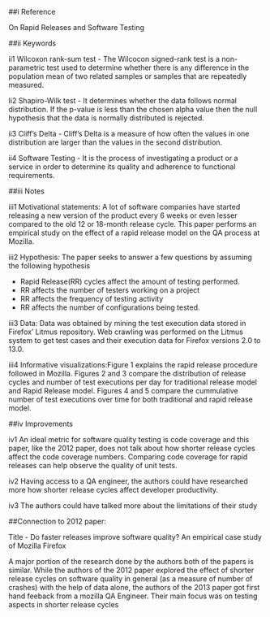 ##i Reference
	
On Rapid Releases and Software Testing

##ii Keywords

ii1 Wilcoxon rank-sum test - The Wilcocon signed-rank test is a non-parametric test used to determine whether there is any difference in the population mean of two related samples or samples that are repeatedly measured. 

Ii2 Shapiro-Wilk test -  It determines whether the data follows normal distribution. If the p-value is less than the chosen alpha value then the null hypothesis that the data is normally distributed is rejected.

ii3 Cliff’s Delta - Cliff’s Delta is a measure of how often the values in one distribution are larger than the values in the second distribution. 

ii4 Software Testing - It is the process of investigating a product or a service in order to determine its quality and adherence to functional requirements. 

##iii Notes

iii1 Motivational statements: A lot of software companies have started releasing a new version of the product every 6 weeks or even lesser compared to the old 12 or 18-month release cycle. This paper performs an empirical study on the effect of a rapid release model on the QA process at Mozilla. 

iii2 Hypothesis: The paper seeks to answer a few questions by assuming the following hypothesis
 - Rapid Release(RR) cycles affect the amount of testing performed.
 - RR affects the number of testers working on a project
 - RR affects the frequency of testing activity
 - RR affects the number of configurations being tested.

iii3 Data: Data was obtained by mining the test execution data stored in Firefox’ Litmus repository. Web crawling was performed on the Litmus system to get test cases and their execution data for Firefox versions 2.0 to 13.0. 

iii4 Informative visualizations:Figure 1 explains the rapid release procedure followed in Mozilla. Figures 2 and 3 compare the distribution of release cycles and number of test executions per day for traditional release model and Rapid Release model. Figures 4 and 5 compare the cummulative number of test executions over time for both traditional and rapid release model.

##iv Improvements

iv1 An ideal metric for software quality testing is code coverage and this paper, like the 2012 paper, does not talk about how shorter release cycles affect the code coverage numbers. Comparing code coverage for rapid releases can help observe the quality of unit tests.

iv2 Having access to a QA engineer, the authors could have researched more how shorter release cycles affect developer productivity.

iv3 The authors could have talked more about the limitations of their study

##Connection to 2012 paper:

Title - Do faster releases improve software quality? An empirical case study of Mozilla Firefox

A major portion of the research done by the authors both of the papers is similar. While the authors of the 2012 paper explored the effect of shorter release cycles on software quality in general (as a measure of number of crashes) with the help of data alone, the authors of the 2013 paper got first hand feeback from a mozilla QA Engineer. Their main focus was on testing aspects in shorter release cycles 
